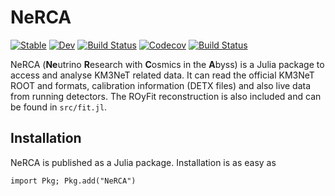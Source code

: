 # NeRCA

[![Stable](https://img.shields.io/badge/docs-stable-blue.svg)](https://tamasgal.github.io/NeRCA.jl/stable)
[![Dev](https://img.shields.io/badge/docs-dev-blue.svg)](https://tamasgal.github.io/NeRCA.jl/dev)
[![Build Status](https://github.com/JuliaPhysics/Corpuscles.jl/workflows/CI/badge.svg)](https://github.com/tamasgal/NeRCA.jl/actions)
[![Codecov](https://codecov.io/gh/tamasgal/NeRCA.jl/branch/master/graph/badge.svg)](https://codecov.io/gh/tamasgal/NeRCA.jl)
[![Build Status](https://api.cirrus-ci.com/github/tamasgal/NeRCA.jl.svg)](https://cirrus-ci.com/github/tamasgal/NeRCA.jl)

NeRCA (**Ne**utrino **R**esearch with **C**osmics in the **A**byss) is a Julia
package to access and analyse KM3NeT related data.
It can read the official KM3NeT ROOT and formats, calibration information (DETX
files) and also live data from running detectors.
The ROyFit reconstruction is also included and can be found in `src/fit.jl`.

## Installation

NeRCA is published as a Julia package. Installation is as easy as

    import Pkg; Pkg.add("NeRCA")
